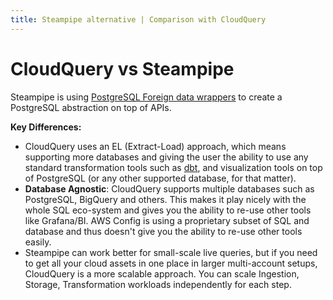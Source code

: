 ```yaml
---
title: Steampipe alternative | Comparison with CloudQuery
---
```


# CloudQuery vs Steampipe

Steampipe is using [PostgreSQL Foreign data wrappers](https://wiki.postgresql.org/wiki/Foreign_data_wrappers) to create a PostgreSQL abstraction on top of APIs.

**Key Differences:**

- CloudQuery uses an EL (Extract-Load) approach, which means supporting more databases and giving the user the ability to use any standard transformation tools such as [dbt](https://www.getdbt.com/), and visualization tools on top of PostgreSQL (or any other supported database, for that matter).
- **Database Agnostic**: CloudQuery supports multiple databases such as PostgreSQL, BigQuery and others. This makes it play nicely with the whole SQL eco-system and gives you the ability to re-use other tools like Grafana/BI. AWS Config is using a proprietary subset of SQL and database and thus doesn't give you the ability to re-use other tools easily.
- Steampipe can work better for small-scale live queries, but if you need to get all your cloud assets in one place in larger multi-account setups, CloudQuery is a more scalable approach. You can scale Ingestion, Storage, Transformation workloads independently for each step.
